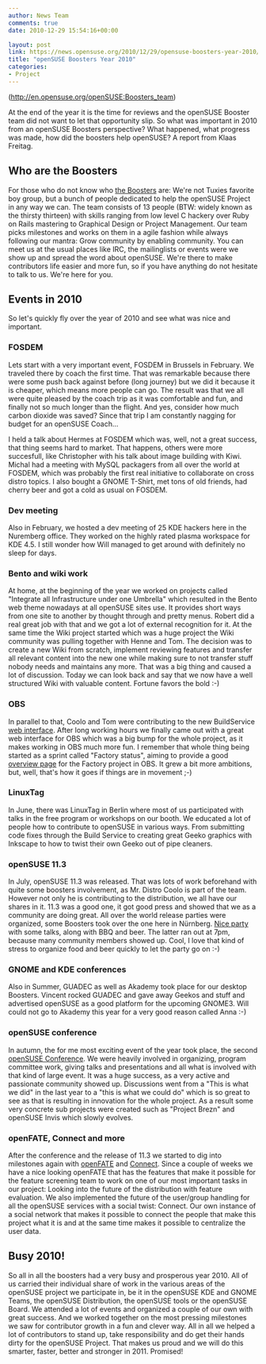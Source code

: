 ```yaml
---
author: News Team
comments: true
date: 2010-12-29 15:54:16+00:00

layout: post
link: https://news.opensuse.org/2010/12/29/opensuse-boosters-year-2010/
title: "openSUSE Boosters Year 2010"
categories:
- Project
---
```

(http://en.opensuse.org/openSUSE:Boosters_team)

At the end of the year it is the time for reviews and the openSUSE Booster team did not want to let that opportunity slip. So what was important in 2010 from an openSUSE Boosters perspective? What happened, what progress was made, how did the boosters help openSUSE? A report from Klaas Freitag.<!-- more -->


## Who are the Boosters


For those who do not know who [the Boosters](http://en.opensuse.org/openSUSE:Boosters_team) are: We're not Tuxies favorite boy group, but a bunch of people dedicated to help the openSUSE Project in any way we can. The team consists of 13 people (BTW: widely known as the thirsty thirteen) with skills ranging from low level C hackery over Ruby on Rails mastering to Graphical Design or Project Management. Our team picks milestones and works on them in a agile fashion while always following our mantra: Grow community by enabling community. You can meet us at the usual places like IRC, the mailinglists or events were we show up and spread the word about openSUSE. We're there to make contributors life easier and more fun, so if you have anything do not hesitate to talk to us. We're here for you.


## Events in 2010


So let's quickly fly over the year of 2010 and see what was nice and important.


### FOSDEM


Lets start with a very important event, FOSDEM in Brussels in February. We traveled there by coach the first time. That was remarkable because there were some push back against before (long journey) but we did it because it is cheaper, which means more people can go. The result was that we all were quite pleased by the coach trip as it was comfortable and fun, and finally not so much longer than the flight. And yes, consider how much carbon dioxide was saved? Since that trip I am constantly nagging for budget for an openSUSE Coach...

I held a talk about Hermes at FOSDEM which was, well, not a great success, that thing seems hard to market. That happens, others were more succesfull, like Christopher with his talk about image building with Kiwi. Michal had a meeting with MySQL packagers from all over the world at FOSDEM, which was probably the first real initiative to collaborate on cross distro topics. I also bought a GNOME T-Shirt, met tons of old friends, had cherry beer and got a cold as usual on FOSDEM.


### Dev meeting


Also in February, we hosted a dev meeting of 25 KDE hackers here in the Nuremberg office. They worked on the highly rated plasma workspace for KDE 4.5. I still wonder how Will managed to get around with definitely no sleep for days.


### Bento and wiki work


At home, at the beginning of the year we worked on projects called "Integrate all Infrastructure under one Umbrella" which resulted in the Bento web theme nowadays at all openSUSE sites use. It provides short ways from one site to another by thought through and pretty menus. Robert did a real great job with that and we got a lot of external recognition for it. At the same time the Wiki project started which was a huge project the Wiki community was pulling together with Henne and Tom. The decision was to create a new Wiki from scratch, implement reviewing features and transfer all relevant content into the new one while making sure to not transfer stuff nobody needs and maintains any more. That was a big thing and caused a lot of discussion. Today we can look back and say that we now have a well structured Wiki with valuable content. Fortune favors the bold :-)


### OBS


In parallel to that, Coolo and Tom were contributing to the new BuildService [web interface](http://build.opensuse.org). After long working hours we finally came out with a great web interface for OBS which was a big bump for the whole project, as it makes working in OBS much more fun. I remember that whole thing being started as a sprint called "Factory status", aiming to provide a good [overview page](https://build.opensuse.org/projectstatus?project=openSUSE%3AFactory) for the Factory project in OBS. It grew a bit more ambitions, but, well, that's how it goes if things are in movement ;-)


### LinuxTag


In June, there was LinuxTag in Berlin where most of us participated with talks in the free program or workshops on our booth. We educated a lot of people how to contribute to openSUSE in various ways. From submitting code fixes through the Build Service to creating great Geeko graphics with Inkscape to how to twist their own Geeko out of pipe cleaners.


### openSUSE 11.3


In July, openSUSE 11.3 was released. That was lots of work beforehand with quite some boosters involvement, as Mr. Distro Coolo is part of the team. However not only he is contributing to the distribution, we all have our shares in it. 11.3 was a good one, it got good press and showed that we as a community are doing great. All over the world release parties were organized, some Boosters took over the one here in Nürnberg. [Nice party](http://lizards.opensuse.org/2010/07/16/opensuse-11-3-launch-party-in-nurnberg/) with some talks, along with BBQ and beer. The latter ran out at 7pm, because many community members showed up. Cool, I love that kind of stress to organize food and beer quickly to let the party go on :-)


### GNOME and KDE conferences


Also in Summer, GUADEC as well as Akademy took place for our desktop Boosters. Vincent rocked GUADEC and gave away Geekos and stuff and advertised openSUSE as a good platform for the upcoming GNOME3. Will could not go to Akademy this year for a very good reason called Anna :-)


### openSUSE conference


In autumn, the for me most exciting event of the year took place, the second [openSUSE Conference](http://en.opensuse.org/Portal:Conference). We were heavily involved in organizing, program committee work, giving talks and presentations and all what is involved with that kind of large event. It was a huge success, as a very active and passionate community showed up. Discussions went from a "This is what we did" in the last year to a "this is what we could do" which
is so great to see as that is resulting in innovation for the whole project. As a result some very concrete sub projects were created such as "Project Brezn" and openSUSE Invis which slowly evolves.


### openFATE, Connect and more


After the conference and the release of 11.3 we started to dig into milestones again with [openFATE](http://features.opensuse.org) and [Connect](http://connect.opensuse.org). Since a couple of weeks we have a nice looking openFATE that has the features that make it
possible for the feature screening team to work on one of our most important tasks in our project: Looking into the future of the distribution with feature evaluation. We also implemented the future of the user/group handling for all the openSUSE services with a social twist: Connect. Our own instance of a social network that makes it possible to connect the people that make this project what it is and at the same time makes it possible to centralize the user data.


## Busy 2010!


So all in all the boosters had a very busy and prosperous year 2010. All of us carried their individual share of work in the various areas of the openSUSE project we participate in, be it in the openSUSE KDE and GNOME Teams, the openSUSE Distribution, the openSUSE tools or the openSUSE Board. We attended a lot of events and organized a couple of our own with great success.  And we worked together on the most pressing milestones we saw for contributor growth in a fun and clever way. All in all we helped a lot of contributors to stand up, take responsibility and do get their hands dirty for the openSUSE Project. That makes us proud and we will do this smarter, faster, better and stronger in 2011. Promised!		

